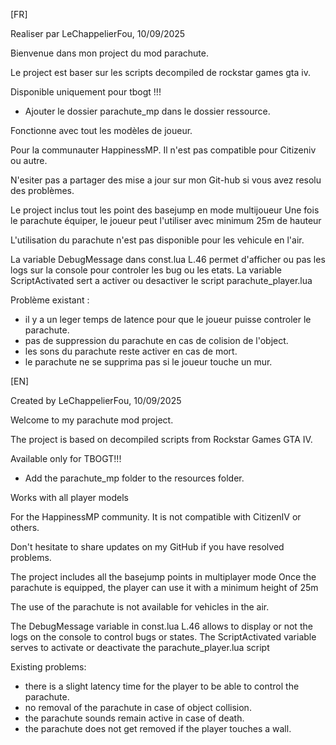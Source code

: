 [FR]

Realiser par LeChappelierFou, 10/09/2025 

Bienvenue dans mon project du mod parachute.

Le project est baser sur les scripts decompiled de rockstar games gta iv.

Disponible uniquement pour tbogt !!!

- Ajouter le dossier parachute_mp dans le dossier ressource.

Fonctionne avec tout les modèles de joueur.

Pour la communauter HappinessMP.
Il n'est pas compatible pour Citizeniv ou autre.

N'esiter pas a partager des mise a jour sur mon Git-hub si vous avez resolu des problèmes.

Le project inclus tout les point des basejump en mode multijoueur
Une fois le parachute équiper, le joueur peut l'utiliser avec minimum 25m de hauteur

L'utilisation du parachute n'est pas disponible pour les vehicule en l'air.

La variable DebugMessage dans const.lua L.46 permet d'afficher ou pas les logs sur la console pour controler les bug ou les etats.
La variable ScriptActivated sert a activer ou desactiver le script parachute_player.lua

Problème existant :
- il y a un leger temps de latence pour que le joueur puisse controler le parachute.
- pas de suppression du parachute en cas de colision de l'object.
- les sons du parachute reste activer en cas de mort.
- le parachute ne se supprima pas si le joueur touche un mur.

[EN]

Created by LeChappelierFou, 10/09/2025

Welcome to my parachute mod project.

The project is based on decompiled scripts from Rockstar Games GTA IV.

Available only for TBOGT!!!

- Add the parachute_mp folder to the resources folder.

Works with all player models

For the HappinessMP community.
It is not compatible with CitizenIV or others.

Don't hesitate to share updates on my GitHub if you have resolved problems.

The project includes all the basejump points in multiplayer mode
Once the parachute is equipped, the player can use it with a minimum height of 25m

The use of the parachute is not available for vehicles in the air.

The DebugMessage variable in const.lua L.46 allows to display or not the logs on the console to control bugs or states.
The ScriptActivated variable serves to activate or deactivate the parachute_player.lua script

Existing problems:
- there is a slight latency time for the player to be able to control the parachute.
- no removal of the parachute in case of object collision.
- the parachute sounds remain active in case of death.
- the parachute does not get removed if the player touches a wall.

